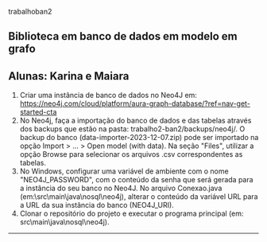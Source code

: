 trabalhoban2
## Biblioteca em banco de dados em modelo em grafo

Alunas: Karina e Maiara
------

1. Criar uma instância de banco de dados no Neo4J em: https://neo4j.com/cloud/platform/aura-graph-database/?ref=nav-get-started-cta
2. No Neo4j, faça a importação do banco de dados e das tabelas através dos backups que estão 
na pasta: trabalho2-ban2/backups/neo4j/.
O backup do banco (data-importer-2023-12-07.zip) pode ser importado na opção Import > ... > Open model (with data). Na seção "Files", utilizar a opção Browse para selecionar os arquivos .csv correspondentes as tabelas.
3. No Windows, configurar uma variável de ambiente com o nome "NEO4J_PASSWORD", com o conteúdo da senha
que será gerada para a instância do seu banco no Neo4J. No arquivo Conexao.java (em:\src\main\java\nosql\neo4j), alterar o conteúdo da variável URL para a URL da sua instância do banco (NEO4J_URI).
4. Clonar o repositório do projeto e executar o programa principal (em: src\main\java\nosql\neo4j).

------

